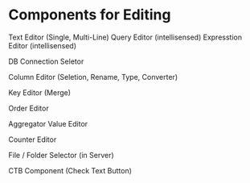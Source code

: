 
# Components for Editing
Text Editor (Single, Multi-Line)
Query Editor (intellisensed)
Expresstion Editor (intellisensed)

DB Connection Seletor

Column Editor (Seletion, Rename, Type, Converter)

Key Editor (Merge)

Order Editor

Aggregator Value Editor

Counter Editor

File / Folder Selector (in Server)

CTB Component (Check Text Button)



